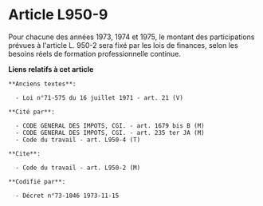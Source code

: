 # Article L950-9

Pour chacune des années 1973, 1974 et 1975, le montant des participations prévues à l'article L. 950-2 sera fixé par les lois
de finances, selon les besoins réels de formation professionnelle continue.

**Liens relatifs à cet article**

	**Anciens textes**:

	  - Loi n°71-575 du 16 juillet 1971 - art. 21 (V)

	**Cité par**:

	  - CODE GENERAL DES IMPOTS, CGI. - art. 1679 bis B (M)
	  - CODE GENERAL DES IMPOTS, CGI. - art. 235 ter JA (M)
	  - Code du travail - art. L950-4 (T)

	**Cite**:

	  - Code du travail - art. L950-2 (M)

	**Codifié par**:

	  - Décret n°73-1046 1973-11-15

